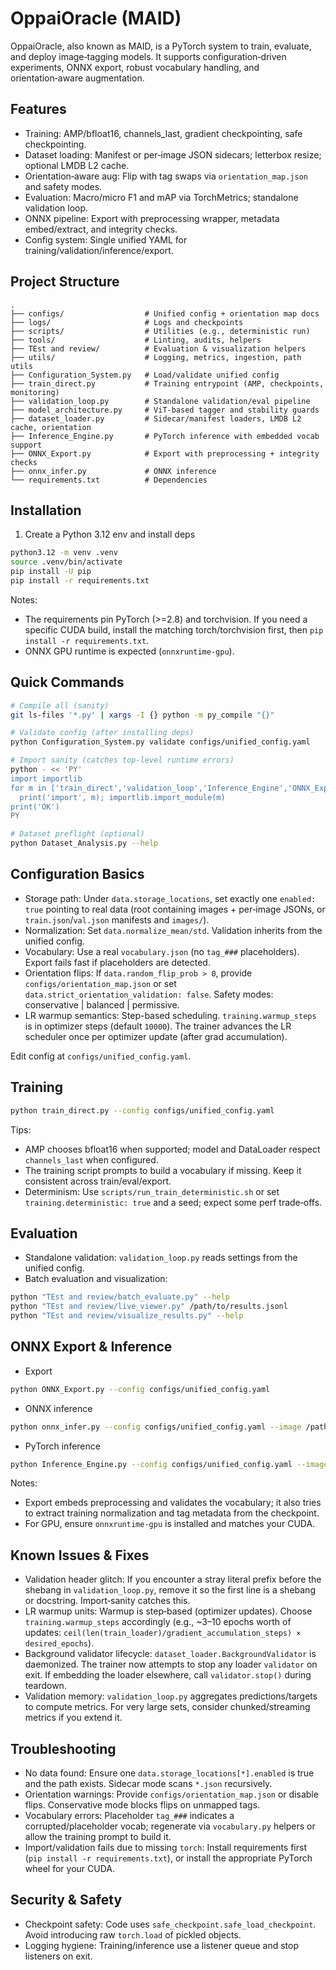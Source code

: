 # OppaiOracle (MAID)

OppaiOracle, also known as MAID, is a PyTorch system to train, evaluate, and deploy image‑tagging models. It supports configuration‑driven experiments, ONNX export, robust vocabulary handling, and orientation‑aware augmentation.

## Features

- Training: AMP/bfloat16, channels_last, gradient checkpointing, safe checkpointing.
- Dataset loading: Manifest or per‑image JSON sidecars; letterbox resize; optional LMDB L2 cache.
- Orientation‑aware aug: Flip with tag swaps via `orientation_map.json` and safety modes.
- Evaluation: Macro/micro F1 and mAP via TorchMetrics; standalone validation loop.
- ONNX pipeline: Export with preprocessing wrapper, metadata embed/extract, and integrity checks.
- Config system: Single unified YAML for training/validation/inference/export.

## Project Structure

```
.
├── configs/                  # Unified config + orientation map docs
├── logs/                     # Logs and checkpoints
├── scripts/                  # Utilities (e.g., deterministic run)
├── tools/                    # Linting, audits, helpers
├── TEst and review/          # Evaluation & visualization helpers
├── utils/                    # Logging, metrics, ingestion, path utils
├── Configuration_System.py   # Load/validate unified config
├── train_direct.py           # Training entrypoint (AMP, checkpoints, monitoring)
├── validation_loop.py        # Standalone validation/eval pipeline
├── model_architecture.py     # ViT‑based tagger and stability guards
├── dataset_loader.py         # Sidecar/manifest loaders, LMDB L2 cache, orientation
├── Inference_Engine.py       # PyTorch inference with embedded vocab support
├── ONNX_Export.py            # Export with preprocessing + integrity checks
├── onnx_infer.py             # ONNX inference
└── requirements.txt          # Dependencies
```

## Installation

1) Create a Python 3.12 env and install deps
```bash
python3.12 -m venv .venv
source .venv/bin/activate
pip install -U pip
pip install -r requirements.txt
```

Notes:
- The requirements pin PyTorch (>=2.8) and torchvision. If you need a specific CUDA build, install the matching torch/torchvision first, then `pip install -r requirements.txt`.
- ONNX GPU runtime is expected (`onnxruntime-gpu`).

## Quick Commands

```bash
# Compile all (sanity)
git ls-files '*.py' | xargs -I {} python -m py_compile "{}"

# Validate config (after installing deps)
python Configuration_System.py validate configs/unified_config.yaml

# Import sanity (catches top-level runtime errors)
python - << 'PY'
import importlib
for m in ['train_direct','validation_loop','Inference_Engine','ONNX_Export','dataset_loader']:
  print('import', m); importlib.import_module(m)
print('OK')
PY

# Dataset preflight (optional)
python Dataset_Analysis.py --help
```

## Configuration Basics

- Storage path: Under `data.storage_locations`, set exactly one `enabled: true` pointing to real data (root containing images + per‑image JSONs, or `train.json`/`val.json` manifests and `images/`).
- Normalization: Set `data.normalize_mean/std`. Validation inherits from the unified config.
- Vocabulary: Use a real `vocabulary.json` (no `tag_###` placeholders). Export fails fast if placeholders are detected.
- Orientation flips: If `data.random_flip_prob > 0`, provide `configs/orientation_map.json` or set `data.strict_orientation_validation: false`. Safety modes: conservative | balanced | permissive.
- LR warmup semantics: Step-based scheduling. `training.warmup_steps` is in optimizer steps (default `10000`). The trainer advances the LR scheduler once per optimizer update (after grad accumulation).

Edit config at `configs/unified_config.yaml`.

## Training

```bash
python train_direct.py --config configs/unified_config.yaml
```

Tips:
- AMP chooses bfloat16 when supported; model and DataLoader respect `channels_last` when configured.
- The training script prompts to build a vocabulary if missing. Keep it consistent across train/eval/export.
- Determinism: Use `scripts/run_train_deterministic.sh` or set `training.deterministic: true` and a seed; expect some perf trade‑offs.

## Evaluation

- Standalone validation: `validation_loop.py` reads settings from the unified config.
- Batch evaluation and visualization:
```bash
python "TEst and review/batch_evaluate.py" --help
python "TEst and review/live_viewer.py" /path/to/results.jsonl
python "TEst and review/visualize_results.py" --help
```

## ONNX Export & Inference

- Export
```bash
python ONNX_Export.py --config configs/unified_config.yaml
```
- ONNX inference
```bash
python onnx_infer.py --config configs/unified_config.yaml --image /path/to/image.jpg
```
- PyTorch inference
```bash
python Inference_Engine.py --config configs/unified_config.yaml --image /path/to/image.jpg
```

Notes:
- Export embeds preprocessing and validates the vocabulary; it also tries to extract training normalization and tag metadata from the checkpoint.
- For GPU, ensure `onnxruntime-gpu` is installed and matches your CUDA.

## Known Issues & Fixes

- Validation header glitch: If you encounter a stray literal prefix before the shebang in `validation_loop.py`, remove it so the first line is a shebang or docstring. Import‑sanity catches this.
- LR warmup units: Warmup is step‑based (optimizer updates). Choose `training.warmup_steps` accordingly (e.g., ~3–10 epochs worth of updates: `ceil(len(train_loader)/gradient_accumulation_steps) × desired_epochs`).
- Background validator lifecycle: `dataset_loader.BackgroundValidator` is daemonized. The trainer now attempts to stop any loader `validator` on exit. If embedding the loader elsewhere, call `validator.stop()` during teardown.
- Validation memory: `validation_loop.py` aggregates predictions/targets to compute metrics. For very large sets, consider chunked/streaming metrics if you extend it.

## Troubleshooting

- No data found: Ensure one `data.storage_locations[*].enabled` is true and the path exists. Sidecar mode scans `*.json` recursively.
- Orientation warnings: Provide `configs/orientation_map.json` or disable flips. Conservative mode blocks flips on unmapped tags.
- Vocabulary errors: Placeholder `tag_###` indicates a corrupted/placeholder vocab; regenerate via `vocabulary.py` helpers or allow the training prompt to build it.
- Import/validation fails due to missing `torch`: Install requirements first (`pip install -r requirements.txt`), or install the appropriate PyTorch wheel for your CUDA.

## Security & Safety

- Checkpoint safety: Code uses `safe_checkpoint.safe_load_checkpoint`. Avoid introducing raw `torch.load` of pickled objects.
- Logging hygiene: Training/inference use a listener queue and stop listeners on exit.
